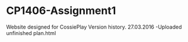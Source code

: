# CP1406-Assignment1
Website designed for CossiePlay
Version history.
27.03.2016
-Uploaded unfinished plan.html
